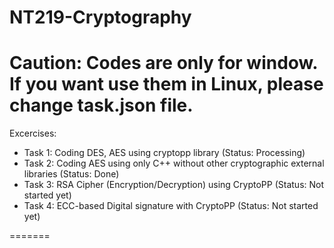 # NT219-Cryptography
Caution: Codes are only for window. If you want use them in Linux, please change task.json file.
=======

Excercises: 
+ Task 1: Coding DES, AES using cryptopp library (Status: Processing)
+ Task 2: Coding AES using only C++ without other cryptographic external libraries (Status: Done)
+ Task 3: RSA Cipher (Encryption/Decryption) using CryptoPP (Status: Not started yet)
+ Task 4: ECC-based Digital signature with CryptoPP (Status: Not started yet)

=======
